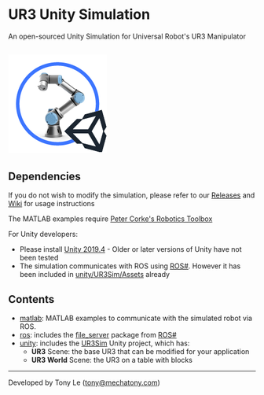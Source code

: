 # UR3 Unity Simulation

An open-sourced Unity Simulation for Universal Robot's UR3 Manipulator
## ![UR3Sim logo](https://github.com/tonydle/ur3_unity_sim/blob/master/unity/UR3Sim/Assets/Graphics/logo.png)

## Dependencies ##
If you do not wish to modify the simulation, please refer to our [Releases](https://github.com/tonydle/ur3_unity_sim/releases)
and [Wiki](https://github.com/tonydle/ur3_unity_sim/wiki) for usage instructions

The MATLAB examples require [Peter Corke's Robotics Toolbox](https://github.com/petercorke/robotics-toolbox-matlab)

For Unity developers:
* Please install [Unity 2019.4](https://store.unity.com/download) - Older or later versions of Unity have not been tested
* The simulation communicates with ROS using [ROS#](https://github.com/siemens/ros-sharp).
However it has been included in [unity/UR3Sim/Assets](https://github.com/tonydle/ur3_unity_sim/tree/master/unity/UR3Sim/Assets) already

## Contents ##

* [matlab](https://github.com/tonydle/ur3_unity_sim/tree/master/matlab): MATLAB examples to communicate with the simulated robot via ROS.
* [ros](https://github.com/tonydle/ur3_unity_sim/tree/master/ros):
includes the [file_server](https://github.com/tonydle/ur3_unity_sim/tree/master/ros/file_server) package
from [ROS#](https://github.com/siemens/ros-sharp)
* [unity](https://github.com/tonydle/ur3_unity_sim/tree/master/unity): includes
the [UR3Sim](https://github.com/tonydle/ur3_unity_sim/tree/master/unity/UR3Sim) Unity project, which has:
    - **UR3** Scene: the base UR3 that can be modified for your application
    - **UR3 World** Scene: the UR3 on a table with blocks
    
---
Developed by Tony Le (tony@mechatony.com)
